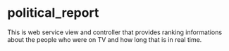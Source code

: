 # political_report

This is web service view and controller that provides ranking informations about the people who were on TV and how long that is in real time.
